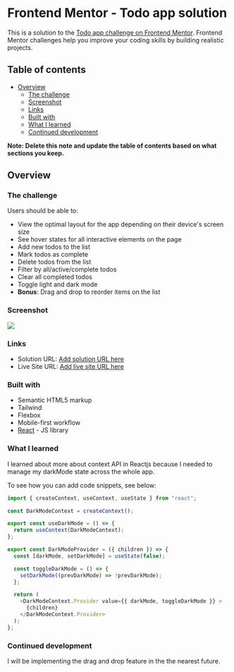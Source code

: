 # Frontend Mentor - Todo app solution

This is a solution to the [Todo app challenge on Frontend Mentor](https://www.frontendmentor.io/challenges/todo-app-Su1_KokOW). Frontend Mentor challenges help you improve your coding skills by building realistic projects. 

## Table of contents

- [Overview](#overview)
  - [The challenge](#the-challenge)
  - [Screenshot](#screenshot)
  - [Links](#links)
  - [Built with](#built-with)
  - [What I learned](#what-i-learned)
  - [Continued development](#continued-development)

**Note: Delete this note and update the table of contents based on what sections you keep.**

## Overview

### The challenge

Users should be able to:

- View the optimal layout for the app depending on their device's screen size
- See hover states for all interactive elements on the page
- Add new todos to the list
- Mark todos as complete
- Delete todos from the list
- Filter by all/active/complete todos
- Clear all completed todos
- Toggle light and dark mode
- **Bonus**: Drag and drop to reorder items on the list

### Screenshot

![](./screenshot.jpg)



### Links

- Solution URL: [Add solution URL here](https://your-solution-url.com)
- Live Site URL: [Add live site URL here](https://your-live-site-url.com)

### Built with

- Semantic HTML5 markup
- Tailwind
- Flexbox
- Mobile-first workflow
- [React](https://reactjs.org/) - JS library


### What I learned
I learned about more about context API in Reactjs because I needed to manage my darkMode state across the whole app.

To see how you can add code snippets, see below:

```js
import { createContext, useContext, useState } from "react";

const DarkModeContext = createContext();

export const useDarkMode = () => {
  return useContext(DarkModeContext);
};

export const DarkModeProvider = ({ children }) => {
  const [darkMode, setDarkMode] = useState(false);

  const toggleDarkMode = () => {
    setDarkMode((prevDarkMode) => !prevDarkMode);
  };

  return (
    <DarkModeContext.Provider value={{ darkMode, toggleDarkMode }} >
      {children}
    </DarkModeContext.Provider>
  );
};
```


### Continued development

I will be implementing the drag and drop feature in the the nearest future.

